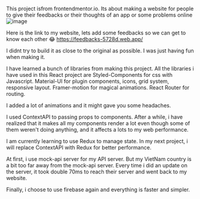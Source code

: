 This project isfrom frontendmentor.io. Its about making a website for people to give their feedbacks or their thoughts of an app or some problems online
![image](https://user-images.githubusercontent.com/73646983/138652116-4792f255-5985-406d-812b-4993487ba2b2.png)

Here is the link to my website, lets add some feedbacks so we can get to know each other 😂
https://feedbacks-5728d.web.app/

I didnt try to build it as close to the original as possible. I was just having fun when making it.

I have learned a bunch of libraries from making this project. 
All the libraries i have used in this React project are Styled-Components for css with Javascript. Material-UI for plugin components, icons, grid system, responsive layout. Framer-motion for magical animations. React Router for routing.

I added a lot of animations and it might gave you some headaches.

I used ContextAPI to passing props to components. After a while, i have realized that it makes all my components render a lot even though some of them weren't doing anything, and it affects a lots to my web performance.

I am currently learning to use Redux to manage state. In my next project, i will replace ContextAPI with Redux for better performance.

At first, i use mock-api server for my API server. But my VietNam country is a bit too far away from the mock-api server. Every time i did an update on the server, it took double 70ms to reach their server and went back to my website.

Finally, i choose to use firebase again and everything is faster and simpler.
